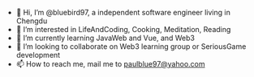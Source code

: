 - 👋 Hi, I’m @bluebird97, a independent software engineer living in Chengdu
- 👀 I’m interested in LifeAndCoding, Cooking, Meditation, Reading
- 🌱 I’m currently learning JavaWeb and Vue, and Web3
- 💞️ I’m looking to collaborate on Web3 learning group or SeriousGame development
- 📫 How to reach me, mail me to paulblue97@yahoo.com

<!---
bluebird97/bluebird97 is a ✨ special ✨ repository because its `README.md` (this file) appears on your GitHub profile.
You can click the Preview link to take a look at your changes.
--->
